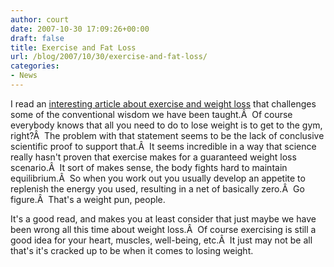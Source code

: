 ```yaml
---
author: court
date: 2007-10-30 17:09:26+00:00
draft: false
title: Exercise and Fat Loss
url: /blog/2007/10/30/exercise-and-fat-loss/
categories:
- News
---
```


I read an [interesting article about exercise and weight loss](http://www.printthis.clickability.com/pt/cpt?action=cpt&title=Does+Exercise+Really+Make+Us+Thinner?+--+New+York+Magazine&expire=&urlID=24071470&fb=Y&url=http://nymag.com/news/sports/38001/&partnerID=73272) that challenges some of the conventional wisdom we have been taught.Â  Of course everybody knows that all you need to do to lose weight is to get to the gym, right?Â  The problem with that statement seems to be the lack of conclusive scientific proof to support that.Â  It seems incredible in a way that science really hasn't proven that exercise makes for a guaranteed weight loss scenario.Â  It sort of makes sense, the body fights hard to maintain equilibrium.Â  So when you work out you usually develop an appetite to replenish the energy you used, resulting in a net of basically zero.Â  Go figure.Â  That's a weight pun, people.

It's a good read, and makes you at least consider that just maybe we have been wrong all this time about weight loss.Â  Of course exercising is still a good idea for your heart, muscles, well-being, etc.Â  It just may not be all that's it's cracked up to be when it comes to losing weight.
